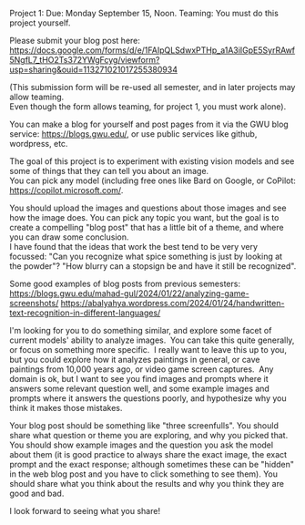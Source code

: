 Project 1:
Due: Monday September 15, Noon.
Teaming: You must do this project yourself.

Please submit your blog post here: https://docs.google.com/forms/d/e/1FAIpQLSdwxPTHp_a1A3iIGpE5SyrRAwf5NgfL7_tHO2Ts372YWgFcyg/viewform?usp=sharing&ouid=113271021017255380934

(This submission form will be re-used all semester, and in later projects may allow teaming.  
Even though the form allows teaming, for project 1, you must work alone).

You can make a blog for yourself and post pages from it via the GWU blog service: https://blogs.gwu.edu/, 
or use public services like github, wordpress, etc.  

The goal of this project is to experiment with existing vision models and see some of things that they can tell you about an image.  
You can pick any model (including free ones like Bard on Google, or CoPilot: https://copilot.microsoft.com/.

You should upload the images and questions about those images and see how the image does.  You can pick any topic you want, 
but the goal is to create a compelling "blog post" that has a little bit of a theme, and where you can draw some conclusion.  
I have found that the ideas that work the best tend to be very very focussed: "Can you recognize what spice something is just
by looking at the powder"?  "How blurry can a stopsign be and have it still be recognized".

Some good examples of blog posts from previous semesters:
https://blogs.gwu.edu/mahad-gul/2024/01/22/analyzing-game-screenshots/
https://abalyahya.wordpress.com/2024/01/24/handwritten-text-recognition-in-different-languages/

I'm looking for you to do something similar, and explore some facet of current models' ability to analyze images.  You can take this quite generally, or focus on something more specific.  
I really want to leave this up to you, but you could explore how it analyzes paintings in general, or cave paintings from 10,000 years 
ago, or video game screen captures.  Any domain is ok, but I want to see you find images and prompts where it answers some relevant 
question well, and some example images and prompts where it answers the questions poorly, and hypothesize why you think it makes those 
mistakes.

Your blog post should be something like "three screenfulls".  You should share what question or theme you are exploring, and why you picked that.  You should show example images and the question you ask the model about them (it is good practice to always share the exact image, the exact prompt and the exact response; although sometimes these can be "hidden" in the web blog post and you have to click something to see them).  You should share what you think about the results and why you think they are good and bad.

I look forward to seeing what you share!


